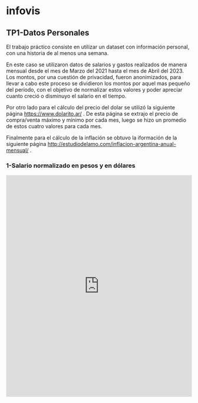 # infovis

## TP1-Datos Personales
El trabajo práctico consiste en utilizar un dataset con información personal, con una historia de al menos una semana.

En este caso se utilizaron datos de salarios y gastos realizados de manera mensual desde el mes de Marzo del 2021 hasta el mes de Abril del 2023. Los montos, por una cuestión de privacidad, fueron anonimizados, para llevar a cabo este proceso se dividieron los montos por aquel mas pequeño del período, con el objetivo de normalizar estos valores y poder apreciar cuanto creció o disminuyo el salario en el tiempo. 

Por otro lado para el cálculo del precio del dolar se utilizó la siguiente página https://www.dolarito.ar/ . De esta página se extrajo el precio de compra/venta máximo y mínimo por cada mes, luego se hizo un promedio de estos cuatro valores para cada mes.

Finalmente para el cálculo de la inflación se obtuvo la iformación de la siguiente página http://estudiodelamo.com/inflacion-argentina-anual-mensual/ .

### 1-Salario normalizado en pesos y en dólares

<iframe src='https://flo.uri.sh/visualisation/13759331/embed' title='Interactive or visual content' class='flourish-embed-iframe' frameborder='0' scrolling='no' style='width:100%;height:600px;' sandbox='allow-same-origin allow-forms allow-scripts allow-downloads allow-popups allow-popups-to-escape-sandbox allow-top-navigation-by-user-activation'></iframe>


